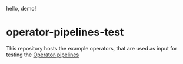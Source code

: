 hello, demo!
# operator-pipelines-test
This repository hosts the example operators,
that are used as input for testing the [Operator-pipelines](https://github.com/redhat-openshift-ecosystem/operator-pipelines)
